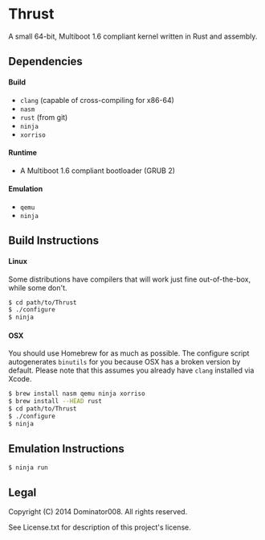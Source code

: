 # Thrust #

A small 64-bit, Multiboot 1.6 compliant kernel written in Rust and assembly.

## Dependencies ##
#### Build ####
* `clang` (capable of cross-compiling for x86-64)
* `nasm`
* `rust` (from git)
* `ninja`
* `xorriso`

#### Runtime ####
* A Multiboot 1.6 compliant bootloader (GRUB 2)

#### Emulation ####
* `qemu`
* `ninja`

## Build Instructions ##

#### Linux ####
Some distributions have compilers that will work just fine out-of-the-box, while some don't.

```bash
$ cd path/to/Thrust
$ ./configure
$ ninja
```

#### OSX ####
You should use Homebrew for as much as possible.  The configure script
autogenerates `binutils` for you because OSX has a broken version by default.
Please note that this assumes you already have `clang` installed via Xcode.

```bash
$ brew install nasm qemu ninja xorriso
$ brew install --HEAD rust
$ cd path/to/Thrust
$ ./configure
$ ninja
```

## Emulation Instructions ##
```bash
$ ninja run
```

## Legal ##
Copyright (C) 2014 Dominator008.
All rights reserved.

See License.txt for description of this project's license.
